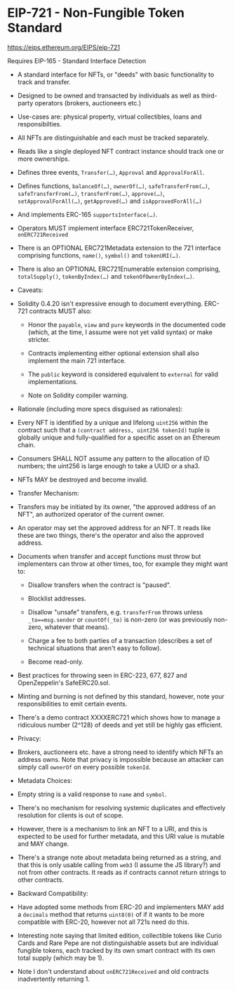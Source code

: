 # EIP-721 - Non-Fungible Token Standard

https://eips.ethereum.org/EIPS/eip-721

Requires EIP-165 - Standard Interface Detection

 - A standard interface for NFTs, or "deeds" with basic functionality to track and transfer.

 - Designed to be owned and transacted by individuals as well as third-party operators (brokers, auctioneers etc.)

 - Use-cases are: physical property, virtual collectibles, loans and responsibilties.

 - All NFTs are distinguishable and each must be tracked separately.

 - Reads like a single deployed NFT contract instance should track one or more ownerships.

 - Defines three events, `Transfer(…)`, `Approval` and `ApprovalForAll`.

 - Defines functions, `balanceOf(…)`, `ownerOf(…)`, `safeTransferFrom(…)`, `safeTransferFrom(…)`, `transferFrom(…)`, `approve(…)`, `setApprovalForAll(…)`, `getApproved(…)` and `isApprovedForAll(…)`

 - And implements ERC-165 `supportsInterface(…)`.

 - Operators MUST implement interface ERC721TokenReceiver, `onERC721Received`

 - There is an OPTIONAL ERC721Metadata extension to the 721 interface comprising functions, `name()`, `symbol()` and `tokenURI(…)`.

 - There is also an OPTIONAL ERC721Enumerable extension comprising, `totalSupply()`, `tokenByIndex(…)` and `tokenOfOwnerByIndex(…)`.

 - Caveats:

 - Solidity 0.4.20 isn't expressive enough to document everything. ERC-721 contracts MUST also:
        
     - Honor the `payable`, `view` and `pure` keywords in the documented code (which, at the time, I assume were not yet valid syntax) or make stricter.

     - Contracts implementing either optional extension shall also implement the main 721 interface.

     - The `public` keyword is considered equivalent to `external` for valid implementations.

     - Note on Solidity compiler warning.

 - Rationale (including more specs disguised as rationales):

 - Every NFT is identified by a unique and lifelong `uint256` within the contract such that a `(contract address, uint256 tokenId)` tuple is globally unique and fully-qualified for a specific asset on an Ethereum chain.

 - Consumers SHALL NOT assume any pattern to the allocation of ID numbers; the uint256 is large enough to take a UUID or a sha3.

 - NFTs MAY be destroyed and become invalid.

 - Transfer Mechanism:

 - Transfers may be initiated by its owner, "the approved address of an NFT", an authorized operator of the current owner.

 - An operator may set the approved address for an NFT. It reads like these are two things, there's the operator and also the approved address.

 - Documents when transfer and accept functions must throw but implementers can throw at other times, too, for example they might want to:
    
     - Disallow transfers when the contract is "paused".

     - Blocklist addresses.

     - Disallow "unsafe" transfers, e.g. `transferFrom` throws unless `_to==msg.sender` or `countOf(_to)` is non-zero (or was previously non-zero, whatever that means).

     - Charge a fee to both parties of a transaction (describes a set of technical situations that aren't easy to follow).

     - Become read-only.

 - Best practices for throwing seen in ERC-223, 677, 827 and OpenZeppelin's SafeERC20.sol.

 - Minting and burning is not defined by this standard, however, note your responsibilities to emit certain events.

 - There's a demo contract XXXXERC721 which shows how to manage a ridiculous number (2^128) of deeds and yet still be highly gas efficient.

 - Privacy:

 - Brokers, auctioneers etc. have a strong need to identify which NFTs an address owns. Note that privacy is impossible because an attacker can simply call `ownerOf` on every possible `tokenId`.

 - Metadata Choices:

 - Empty string is a valid response to `name` and `symbol`.

 - There's no mechanism for resolving systemic duplicates and effectively resolution for clients is out of scope.

 - However, there is a mechanism to link an NFT to a URI, and this is expected to be used for further metadata, and this URI value is mutable and MAY change.

 - There's a strange note about metadata being returned as a string, and that this is only usable calling from `web3` (I assume the JS library?) and not from other contracts. It reads as if contracts cannot return strings to other contracts.

 - Backward Compatibility:
    
 - Have adopted some methods from ERC-20 and implementers MAY add a `decimals` method that returns `uint8(0)` of if it wants to be more compatible with ERC-20, however not all 721s need do this.

 - Interesting note saying that limited edition, collectible tokens like Curio Cards and Rare Pepe are not distinguishable assets but are individual fungible tokens, each tracked by its own smart contract with its own total supply (which may be 1).

 - Note I don't understand about `onERC721Received` and old contracts inadvertently returning 1.
